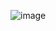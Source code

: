 ![image](https://github.com/companyakis/financial-python/assets/77589867/9d14a874-28cc-40ae-a731-1d77bbbcb2d8)
